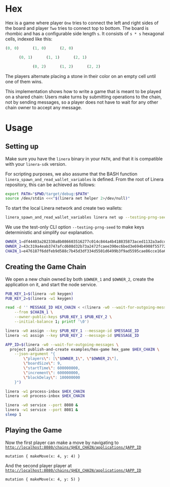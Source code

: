 <!-- cargo-rdme start -->

# Hex

Hex is a game where player `One` tries to connect the left and right sides of the board and player
`Two` tries to connect top to bottom. The board is rhombic and has a configurable side length `s`.
It consists of `s * s` hexagonal cells, indexed like this:

```rust
(0, 0)      (1, 0)      (2, 0)

      (0, 1)      (1, 1)      (2, 1)

            (0, 2)      (1, 2)      (2, 2)
```

The players alternate placing a stone in their color on an empty cell until one of them wins.

This implementation shows how to write a game that is meant to be played on a shared chain:
Users make turns by submitting operations to the chain, not by sending messages, so a player
does not have to wait for any other chain owner to accept any message.


# Usage

## Setting up

Make sure you have the `linera` binary in your `PATH`, and that it is compatible with your
`linera-sdk` version.

For scripting purposes, we also assume that the BASH function
`linera_spawn_and_read_wallet_variables` is defined. From the root of Linera repository, this can
be achieved as follows:

```bash
export PATH="$PWD/target/debug:$PATH"
source /dev/stdin <<<"$(linera net helper 2>/dev/null)"
```

To start the local Linera network and create two wallets:

```bash
linera_spawn_and_read_wallet_variables linera net up --testing-prng-seed 37 --extra-wallets 1
```

We use the test-only CLI option `--testing-prng-seed` to make keys deterministic and simplify our
explanation.

```bash
OWNER_1=df44403a282330a8b086603516277c014c844a4b418835873aced1132a3adcd5
OWNER_2=43c319a4eab3747afcd608d32b73a2472fcaee390ec6bed3e694b4908f55772d
CHAIN_1=e476187f6ddfeb9d588c7b45d3df334d5501d6499b3f9ad5595cae86cce16a65
```

## Creating the Game Chain

We open a new chain owned by both `$OWNER_1` and `$OWNER_2`, create the application on it, and
start the node service.

```bash
PUB_KEY_1=$(linera -w0 keygen)
PUB_KEY_2=$(linera -w1 keygen)

read -d '' MESSAGE_ID HEX_CHAIN < <(linera -w0 --wait-for-outgoing-messages open-multi-owner-chain \
    --from $CHAIN_1 \
    --owner-public-keys $PUB_KEY_1 $PUB_KEY_2 \
    --initial-balance 1; printf '\0')

linera -w0 assign --key $PUB_KEY_1 --message-id $MESSAGE_ID
linera -w1 assign --key $PUB_KEY_2 --message-id $MESSAGE_ID

APP_ID=$(linera -w0 --wait-for-outgoing-messages \
  project publish-and-create examples/hex-game hex_game $HEX_CHAIN \
    --json-argument "{
        \"players\": [\"$OWNER_1\", \"$OWNER_2\"],
        \"boardSize\": 9,
        \"startTime\": 600000000,
        \"increment\": 600000000,
        \"blockDelay\": 100000000
    }")

linera -w1 process-inbox $HEX_CHAIN
linera -w0 process-inbox $HEX_CHAIN

linera -w0 service --port 8080 &
linera -w1 service --port 8081 &
sleep 1
```

## Playing the Game

Now the first player can make a move by navigating to [`http://localhost:8080/chains/$HEX_CHAIN/applications/$APP_ID`][first_player]

```gql,uri=http://localhost:8080/chains/$HEX_CHAIN/applications/$APP_ID
mutation { makeMove(x: 4, y: 4) }
```

And the second player player at [`http://localhost:8080/chains/$HEX_CHAIN/applications/$APP_ID`][second_player]

```gql,uri=http://localhost:8081/chains/$HEX_CHAIN/applications/$APP_ID
mutation { makeMove(x: 4, y: 5) }
```

[first_player]: http://localhost:8080/chains/c06f52a2a3cc991e6981d5628c11b03ad39f7509c4486893623a41d1f7ec49a0/applications/c06f52a2a3cc991e6981d5628c11b03ad39f7509c4486893623a41d1f7ec49a0000000000000000000000000c06f52a2a3cc991e6981d5628c11b03ad39f7509c4486893623a41d1f7ec49a0020000000000000000000000
[second_player]: http://localhost:8081/chains/c06f52a2a3cc991e6981d5628c11b03ad39f7509c4486893623a41d1f7ec49a0/applications/c06f52a2a3cc991e6981d5628c11b03ad39f7509c4486893623a41d1f7ec49a0000000000000000000000000c06f52a2a3cc991e6981d5628c11b03ad39f7509c4486893623a41d1f7ec49a0020000000000000000000000

<!-- cargo-rdme end -->
